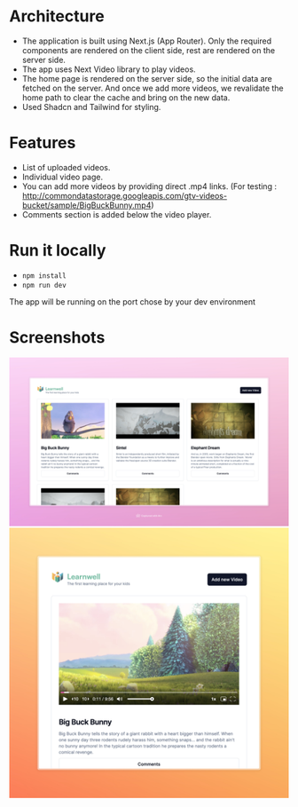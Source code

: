 # Architecture
- The application is built using Next.js (App Router). Only the required components are rendered on the client side, rest are rendered on the server side.
- The app uses Next Video library to play videos.
- The home page is rendered on the server side, so the initial data are fetched on the server. And once we add more videos, we revalidate the home path to clear the cache and bring on the new data.
- Used Shadcn and Tailwind for styling.

# Features
- List of uploaded videos.
- Individual video page.
- You can add more videos by providing direct .mp4 links. (For testing : http://commondatastorage.googleapis.com/gtv-videos-bucket/sample/BigBuckBunny.mp4)
- Comments section is added below the video player.

# Run it locally
- `npm install`
- `npm run dev`

The app will be running on the port chose by your dev environment

# Screenshots
![Full Width](/Screenshots/LearnwellFullPage.jpeg)
![Full Width](/Screenshots/Learnwell.jpeg)